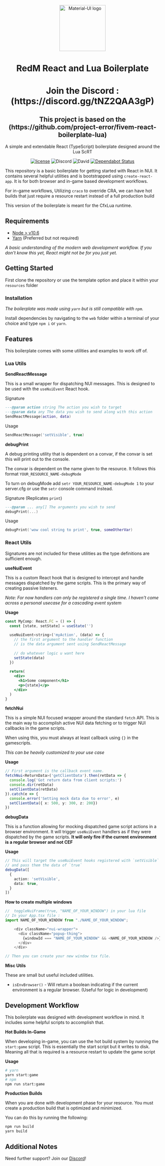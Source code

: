 <div align="center">
    <img href="https://projecterror.dev" width="150" src="https://i.tasoagc.dev/c1pD" alt="Material-UI logo" />
</div>
<h1 align="center">RedM React and Lua Boilerplate</h1>
<h1 align="center">Join the Discord : (https://discord.gg/tNZ2QAA3gP)</h1>
<h2 align="center">This project is based on the (https://github.com/project-error/fivem-react-boilerplate-lua)</h2>


<div align="center">
A simple and extendable React (TypeScript) boilerplate designed around the Lua ScRT
</div>

<div align="center">

[![license](https://img.shields.io/badge/license-MIT-blue.svg)](https://github.com/project-error/pe-utils/master/LICENSE)
![Discord](https://img.shields.io/discord/791854454760013827?label=Our%20Discord)
![David](https://img.shields.io/david/project-error/fivem-react-boilerplate-lua)
[![Dependabot Status](https://api.dependabot.com/badges/status?host=github&repo=project-error/fivem-react-boilerplate-lua)](https://dependabot.com)
</div>

This repository is a basic boilerplate for getting started
with React in NUI. It contains several helpful utilities and
is bootstrapped using `create-react-app`. It is for both browser
and in-game based development workflows.

For in-game workflows, Utilizing `craco` to override CRA, we can have hot
builds that just require a resource restart instead of a full
production build

This version of the boilerplate is meant for the CfxLua runtime.

## Requirements
* [Node > v10.6](https://nodejs.org/en/)
* [Yarn](https://yarnpkg.com/getting-started/install) (Preferred but not required)

*A basic understanding of the modern web development workflow. If you don't 
know this yet, React might not be for you just yet.*

## Getting Started

First clone the repository or use the template option and place
it within your `resources` folder

### Installation

*The boilerplate was made using `yarn` but is still compatible with
`npm`.*

Install dependencies by navigating to the `web` folder within
a terminal of your choice and type `npm i` or `yarn`.

## Features

This boilerplate comes with some utilities and examples to work off of.

### Lua Utils

**SendReactMessage**

This is a small wrapper for dispatching NUI messages. This is designed
to be used with the `useNuiEvent` React hook.

Signature
```lua
---@param action string The action you wish to target
---@param data any The data you wish to send along with this action
SendReactMessage(action, data)
```

Usage
```lua
SendReactMessage('setVisible', true)
```

**debugPrint**

A debug printing utility that is dependent on a convar,
if the convar is set this will print out to the console.

The convar is dependent on the name given to the resource.
It follows this format `YOUR_RESOURCE_NAME-debugMode`

To turn on debugMode add `setr YOUR_RESOURCE_NAME-debugMode 1` to 
your server.cfg or use the `setr` console command instead.

Signature (Replicates `print`)
```lua
---@param ... any[] The arguments you wish to send
debugPrint(...)
```

Usage
```lua
debugPrint('wow cool string to print', true, someOtherVar)
```

### React Utils

Signatures are not included for these utilities as the type definitions
are sufficient enough.

**useNuiEvent**

This is a custom React hook that is designed to intercept and handle
messages dispatched by the game scripts. This is the primary
way of creating passive listeners.


*Note: For now handlers can only be registered a single time. I haven't
come across a personal usecase for a cascading event system*

**Usage**
```jsx
const MyComp: React.FC = () => {
  const [state, setState] = useState('')
  
  useNuiEvent<string>('myAction', (data) => {
    // the first argument to the handler function
    // is the data argument sent using SendReactMessage
    
    // do whatever logic u want here
    setState(data)
  })
  
  return(
    <div>
      <h1>Some component</h1>
      <p>{state}</p>
    </div>
  )
}

```

**fetchNui**

This is a simple NUI focused wrapper around the standard `fetch` API.
This is the main way to accomplish active NUI data fetching 
or to trigger NUI callbacks in the game scripts.

When using this, you must always at least callback using `{}`
in the gamescripts.

*This can be heavily customized to your use case*

**Usage**
```ts
// First argument is the callback event name. 
fetchNui<ReturnData>('getClientData').then(retData => {
  console.log('Got return data from client scripts:')
  console.dir(retData)
  setClientData(retData)
}).catch(e => {
  console.error('Setting mock data due to error', e)
  setClientData({ x: 500, y: 300, z: 200})
})
```

**debugData**

This is a function allowing for mocking dispatched game script
actions in a browser environment. It will trigger `useNuiEvent` handlers
as if they were dispatched by the game scripts. **It will only fire if the current
environment is a regular browser and not CEF**

**Usage**
```ts
// This will target the useNuiEvent hooks registered with `setVisible`
// and pass them the data of `true`
debugData([
  {
    action: 'setVisible',
    data: true,
  }
])
```

**How to create multiple windows**
```ts
//  toggleNuiFrame(true, "NAME_OF_YOUR_WINDOW") in your lua file
// In your App.tsx file : 
import NAME_OF_YOUR_WINDOW from "./NAME_OF_YOUR_WINDOW";

    <div className="nui-wrapper">
      <div className="popup-thing">
        {windowId === "NAME_OF_YOUR_WINDOW" && <NAME_OF_YOUR_WINDOW />}
      </div>
    </div>

// Then you can create your new window tsx file.

```

**Misc Utils**

These are small but useful included utilities.

* `isEnvBrowser()` - Will return a boolean indicating if the current 
  environment is a regular browser. (Useful for logic in development)

## Development Workflow

This boilerplate was designed with development workflow in mind.
It includes some helpful scripts to accomplish that.

**Hot Builds In-Game**

When developing in-game, you can use the hot build system by
running the `start:game` script. This is essentially the start
script but it writes to disk. Meaning all that is required is a
resource restart to update the game script

**Usage**
```sh
# yarn
yarn start:game
# npm
npm run start:game
```

**Production Builds**

When you are done with development phase for your resource. You
must create a production build that is optimized and minimized.

You can do this by running the following:

```sh
npm run build
yarn build 
```

## Additional Notes

Need further support? Join our [Discord](https://discord.com/invite/HYwBjTbAY5)!
